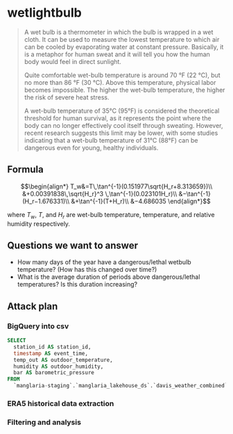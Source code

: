 # wetlightbulb

> A wet bulb is a thermometer in which the bulb is wrapped in a wet cloth. It can be used to measure the lowest temperature to which air can be cooled by evaporating water at constant pressure. Basically, it is a metaphor for human sweat and it will tell you how the human body would feel in direct sunlight.
>
> Quite comfortable wet-bulb temperature is around 70 °F (22 °C), but no more than 86 °F (30 °C). Above this temperature, physical labor becomes impossible. The higher the wet-bulb temperature, the higher the risk of severe heat stress.
> 
> A wet-bulb temperature of 35°C (95°F) is considered the theoretical threshold for human survival, as it represents the point where the body can no longer effectively cool itself through sweating. However, recent research suggests this limit may be lower, with some studies indicating that a wet-bulb temperature of 31°C (88°F) can be dangerous even for young, healthy individuals. 

## Formula
``` math
\begin{align*}
T_w&=T\,\tan^{-1}(0.151977\sqrt{H_r+8.313659})\\
&+0.00391838\,\sqrt{H_r}^3 \,\tan^{-1}(0.023101H_r)\\
&−\tan^{-1}(H_r−1.676331)\\
&+\tan^{-1}(T+H_r)\\
&−4.686035
\end{align*}
```
where $T_w$, $T$, and $H_r$ are wet-bulb temperature, temperature, and relative humidity respectively.

## Questions we want to answer
- How many days of the year have a dangerous/lethal wetbulb temperature? (How has this changed over time?)
- What is the average duration of periods above dangerous/lethal temperatures? Is this duration increasing?

## Attack plan
### BigQuery into csv
```sql 
SELECT
  station_id AS station_id,
  timestamp AS event_time,
  temp_out AS outdoor_temperature,
  humidity AS outdoor_humidity,
  bar AS barometric_pressure
FROM
  `manglaria-staging`.`manglaria_lakehouse_ds`.`davis_weather_combined`
```
### ERA5 historical data extraction
### Filtering and analysis
